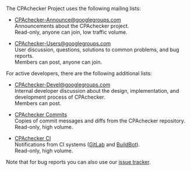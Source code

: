 <!--
This file is part of CPAchecker,
a tool for configurable software verification:
https://cpachecker.sosy-lab.org

SPDX-FileCopyrightText: 2007-2020 Dirk Beyer <https://www.sosy-lab.org>

SPDX-License-Identifier: Apache-2.0
-->

The CPAchecker Project uses the following mailing lists:

- [CPAchecker-Announce@googlegroups.com](https://groups.google.com/forum/#!forum/cpachecker-announce)  
  Announcements about the CPAchecker project.  
  Read-only, anyone can join, low traffic volume.

- [CPAchecker-Users@googlegroups.com](https://groups.google.com/forum/#!forum/cpachecker-users)  
  User discussion, questions, solutions to common problems, and bug reports.  
  Members can post, anyone can join.

For active developers, there are the following additional lists:

- [CPAchecker-Devel@googlegroups.com](https://groups.google.com/forum/#!forum/cpachecker-devel)  
  Internal developer discussion about the design, implementation, and development process of CPAchecker.  
  Members can post.

- [CPAchecker Commits](https://mailman1.ifi.lmu.de/mailman3/lists/cpachecker-commits.sosy.ifi.lmu.de/)  
  Copies of commit messages and diffs from the CPAchecker repository.  
  Read-only, high volume.

- [CPAchecker CI](https://mailman1.ifi.lmu.de/mailman3/lists/cpachecker-ci.sosy.ifi.lmu.de/)  
  Notifications from CI systems ([GitLab](https://gitlab.com/sosy-lab/software/cpachecker/-/pipelines) and [BuildBot](https://buildbot.sosy-lab.org/cpachecker/)).  
  Read-only, high volume.

Note that for bug reports you can also use our [issue tracker](https://gitlab.com/sosy-lab/software/cpachecker/issues).
